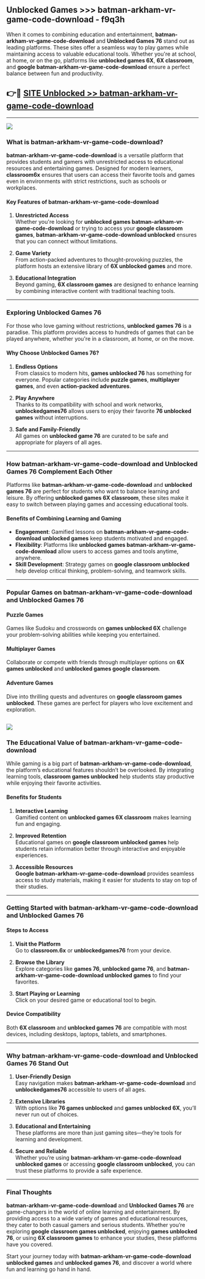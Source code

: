 ## Unblocked Games >>> batman-arkham-vr-game-code-download - f9q3h 

When it comes to combining education and entertainment, **batman-arkham-vr-game-code-download** and **Unblocked Games 76** stand out as leading platforms. These sites offer a seamless way to play games while maintaining access to valuable educational tools. Whether you're at school, at home, or on the go, platforms like **unblocked games 6X**, **6X classroom**, and **google batman-arkham-vr-game-code-download** ensure a perfect balance between fun and productivity.
## 👉🔴 [SITE Unblocked >> batman-arkham-vr-game-code-download](http://premium.freeplayer.one?title=batman-arkham-vr-game-code-download&ref=22JU)
---
<a href="http://premium.freeplayer.one?title=batman-arkham-vr-game-code-download&ref=22JU/"><img src="https://github.com/user-attachments/assets/438f12ca-57a4-47a3-8ead-c64da593a1e5"/></a>
### What is batman-arkham-vr-game-code-download?  

**batman-arkham-vr-game-code-download** is a versatile platform that provides students and gamers with unrestricted access to educational resources and entertaining games. Designed for modern learners, **classroom6x** ensures that users can access their favorite tools and games even in environments with strict restrictions, such as schools or workplaces.  

#### Key Features of batman-arkham-vr-game-code-download  

1. **Unrestricted Access**  
   Whether you're looking for **unblocked games batman-arkham-vr-game-code-download** or trying to access your **google classroom games**, **batman-arkham-vr-game-code-download unblocked** ensures that you can connect without limitations.  

2. **Game Variety**  
   From action-packed adventures to thought-provoking puzzles, the platform hosts an extensive library of **6X unblocked games** and more.  

3. **Educational Integration**  
   Beyond gaming, **6X classroom games** are designed to enhance learning by combining interactive content with traditional teaching tools.  



---

### Exploring Unblocked Games 76  

For those who love gaming without restrictions, **unblocked games 76** is a paradise. This platform provides access to hundreds of games that can be played anywhere, whether you're in a classroom, at home, or on the move.  

#### Why Choose Unblocked Games 76?  

1. **Endless Options**  
   From classics to modern hits, **games unblocked 76** has something for everyone. Popular categories include **puzzle games**, **multiplayer games**, and even **action-packed adventures**.  

2. **Play Anywhere**  
   Thanks to its compatibility with school and work networks, **unblockedgames76** allows users to enjoy their favorite **76 unblocked games** without interruptions.  

3. **Safe and Family-Friendly**  
   All games on **unblocked game 76** are curated to be safe and appropriate for players of all ages.  

---

### How batman-arkham-vr-game-code-download and Unblocked Games 76 Complement Each Other  

Platforms like **batman-arkham-vr-game-code-download** and **unblocked games 76** are perfect for students who want to balance learning and leisure. By offering **unblocked games 6X classroom**, these sites make it easy to switch between playing games and accessing educational tools.  

#### Benefits of Combining Learning and Gaming  

- **Engagement**: Gamified lessons on **batman-arkham-vr-game-code-download unblocked games** keep students motivated and engaged.  
- **Flexibility**: Platforms like **unblocked games batman-arkham-vr-game-code-download** allow users to access games and tools anytime, anywhere.  
- **Skill Development**: Strategy games on **google classroom unblocked** help develop critical thinking, problem-solving, and teamwork skills.  

---

### Popular Games on batman-arkham-vr-game-code-download and Unblocked Games 76  

#### Puzzle Games  

Games like Sudoku and crosswords on **games unblocked 6X** challenge your problem-solving abilities while keeping you entertained.  

#### Multiplayer Games  

Collaborate or compete with friends through multiplayer options on **6X games unblocked** and **unblocked games google classroom**.  

#### Adventure Games  

Dive into thrilling quests and adventures on **google classroom games unblocked**. These games are perfect for players who love excitement and exploration.  

<a href="http://download.freeplayer.one?title=batman-arkham-vr-game-code-download&ref=23D/"><img src="https://github.com/user-attachments/assets/fe0c3e91-c8e1-489c-acf0-e2f614c12fb8"/></a>
---

### The Educational Value of batman-arkham-vr-game-code-download  

While gaming is a big part of **batman-arkham-vr-game-code-download**, the platform’s educational features shouldn’t be overlooked. By integrating learning tools, **classroom games unblocked** help students stay productive while enjoying their favorite activities.  

#### Benefits for Students  

1. **Interactive Learning**  
   Gamified content on **unblocked games 6X classroom** makes learning fun and engaging.  

2. **Improved Retention**  
   Educational games on **google classroom unblocked games** help students retain information better through interactive and enjoyable experiences.  

3. **Accessible Resources**  
   **Google batman-arkham-vr-game-code-download** provides seamless access to study materials, making it easier for students to stay on top of their studies.  

---

### Getting Started with batman-arkham-vr-game-code-download and Unblocked Games 76  

#### Steps to Access  

1. **Visit the Platform**  
   Go to **classroom.6x** or **unblockedgames76** from your device.  

2. **Browse the Library**  
   Explore categories like **games 76**, **unblocked game 76**, and **batman-arkham-vr-game-code-download unblocked games** to find your favorites.  

3. **Start Playing or Learning**  
   Click on your desired game or educational tool to begin.  

#### Device Compatibility  

Both **6X classroom** and **unblocked games 76** are compatible with most devices, including desktops, laptops, tablets, and smartphones.  

---

### Why batman-arkham-vr-game-code-download and Unblocked Games 76 Stand Out  

1. **User-Friendly Design**  
   Easy navigation makes **batman-arkham-vr-game-code-download** and **unblockedgames76** accessible to users of all ages.  

2. **Extensive Libraries**  
   With options like **76 games unblocked** and **games unblocked 6X**, you’ll never run out of choices.  

3. **Educational and Entertaining**  
   These platforms are more than just gaming sites—they’re tools for learning and development.  

4. **Secure and Reliable**  
   Whether you’re using **batman-arkham-vr-game-code-download unblocked games** or accessing **google classroom unblocked**, you can trust these platforms to provide a safe experience.  

---

### Final Thoughts  

**batman-arkham-vr-game-code-download** and **Unblocked Games 76** are game-changers in the world of online learning and entertainment. By providing access to a wide variety of games and educational resources, they cater to both casual gamers and serious students. Whether you’re exploring **google classroom games unblocked**, enjoying **games unblocked 76**, or using **6X classroom games** to enhance your studies, these platforms have you covered.  

Start your journey today with **batman-arkham-vr-game-code-download unblocked games** and **unblocked games 76**, and discover a world where fun and learning go hand in hand.  